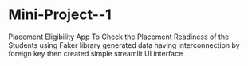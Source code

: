 # Mini-Project--1
Placement Eligibility App
To Check the Placement Readiness of the Students using Faker library generated data having interconnection by foreign key
then created simple streamlit UI interface
